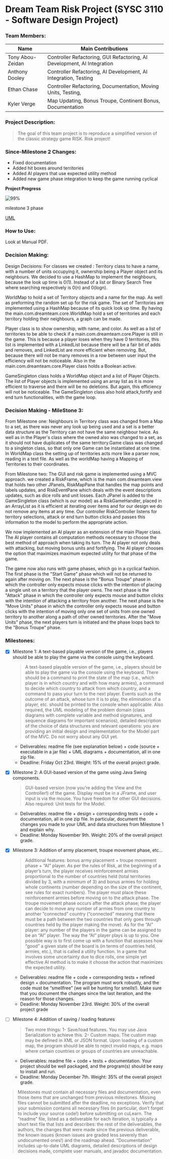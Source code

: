 # **Dream Team Risk Project (SYSC 3110 - Software Design Project)**

### Team Members:
Name | Main Contributions
------------ | -------------
Tony Abou-Zeidan | Controller Refactoring, GUI Refactoring, AI Development, AI Integration
Anthony Dooley | Controller Refactoring, AI Development, AI Integration, Testing
Ethan Chase | Controller Refactoring, Documentation, Moving Units, Testing,
Kyler Verge | Map Updating, Bonus Troupe, Continent Bonus, Documentation

### Project Description:
>The goal of this team project is to reproduce a simplified version of the classic strategy game RISK.
> Risk project!

### Since-Milestone 2 Changes:
- Fixed documentation
- Added hit boxes around territories
- Added AI players that use expected utility method
- Added new game phase integration to keep the game running cyclical
 
**Project Progress**

![99%](https://progress-bar.dev/99)

milestone 3 phase

[UML](https://lucid.app/invitations/accept/fdd00eb0-1f04-4212-8db9-c9dd045a9c40)

### How to Use:
Look at Manual PDF.
   
### Decision Making:
Design Decisions:
For classes we created :
Territory class to have a name, with a number of units occupying it, ownership being a Player object and its neighbours. We decided to use a HashMap to implement the neighbours, because the look up time is 0(1).  Instead of a list or Binary Search Tree where searching respectively is 0(n) and 0(logn).

WorldMap to hold a set of Territory objects and a name for the map. As well as preforming the random set up for the risk game. The set of Territories are implemented using a HashMap because of its quick look up time. By having the main.com.dreamteam.core.WorldMap hold a set of territories and each territory holding their neighbours, a graph can be made.

Player class is to show ownership, with name, and color. As well as a list of territories to be able to check if a main.com.dreamteam.core.Player is still in the game. This is because a player loses when they have 0 territories, this list is implemented with a LinkedList because there will be a fair bit of adds and removes, and LinkedList are more efficient when removing. But, because there will not be many removes in a row between user input the efficiency will not be noticeable. Also in the main.com.dreamteam.core.Player class holds a Boolean active.

GameSingleton class holds a WorldMap object and a list of Player Objects. The list of Player objects is implemented using an array list as it is more efficient to traverse and there will be no deletions. But again, this efficiency will not be noticeable. The GameSingleton class also hold attack,fortify and end turn functionalities, with the game loop. 
    
### Decision Making - MileStone 3:
   From Milestone one:
     Neighbours in Territory class was changed from a Map to a set, as there was never any look up being used and a set is a better data structure as the Territory can not have the same neighbour twice.
     As well as in the Player's class where the owned also was changed to a set, as it should not have duplicates of the same territory.Game class was changed to a singleton class, so that only one Game can be instantiated at one time.
     In WorldMap class the setting up of territories acts more like a parser now, reading in a text file. As well as the worldMap
     having a Mapping of Territories to their coordinates.
   
   From Milestone two:
       The GUI and risk game is implemented using a MVC approach.
       we created a RiskFrame, which is the main com.dreamteam.view that holds two other JPanels, RiskMapPane that handles the map points and labels updates, and 
       RiskEventPane which deals with the event descriptions updates, such as dice rolls and unit losses. Each JPanel is added to the 
       GameSingleton class (which is our model) as a RiskGameHandler, placed in an ArrayList as it is efficient at iterating over items
       and for our design we do not remove any items at any time. Our controller RiskController listens for territory selections, attack or end turn button clicks and 
       passes this information to the model to perform the appropriate action.
   
   We now implemented an AI player as an extension of the main Player class. The AI player contains all computation methods necessary to choose the best method of approach when taking its turn.
   The AI player not only deals with attacking, but moving bonus units and fortifying.
   The AI player chooses the option that maximizes maximum expected utility for that phase of the game.
   
   The game now also runs with game phases, which go in a cyclical fashion. The first phase is the "Start Game" phase which will not be returned to again after moving on.
   The next phase is the "Bonus Troupe" phase in which the controller only expects mouse clicks with the intention of placing a single unit on a territory that the player owns.
   The next phase is the "Attack" phase in which the controller only expects mouse and button clicks with the intention of attacking a territory from another.
   The next phase is the "Move Units" phase in which the controller only expects mouse and button clicks with the intention of moving only one set of units from one owned territory to another
   along a path of other owned territories.
   After the "Move Units" phase, the next players turn is initiated and the phase loops back to the "Bonus Troupe" phase.
    
    
### Milestones:
- [x] Milestone 1: A text-based playable version of the game, i.e., players should be able to play the game via the console using the keyboard.
    >A text-based playable version of the game, i.e., players should be able to
     play the game via the console using the keyboard. There should be a command to print
     the state of the map (i.e., which player is in which country and with how many armies), a
     command to decide which country to attack from which country, and a command to pass
     your turn to the next player. Events such as the outcome of an attack, whose turn it is to
     play, the elimination of a player, etc. should be printed to the console when applicable.
     Also required, the UML modeling of the problem domain (class diagrams with complete
     variable and method signatures, and sequence diagrams for important scenarios), detailed
     description of the choice of data structures and relevant operations: you are providing an
     initial design and implementation for the Model part of the MVC. Do not worry about
     any GUI yet.
    - Deliverables: readme file (see explanation below) + code (source + executable in
      a jar file) + UML diagrams + documentation, all in one zip file. 
    - Deadline: Friday Oct 23rd. Weight: 15% of the overall project grade.
    
- [x] Milestone 2: A GUI-based version of the game using Java Swing components.
    > GUI-based version (now you’re adding the View and the Controller!) of the
      game. Display must be in a JFrame, and user input is via the mouse. You have freedom
      for other GUI decisions. Also required: Unit tests for the Model. 
    - Deliverables: readme file + design + corresponding tests + code + documentation,
      all in one zip file. In particular, document the changes you made to your UML
      and data structures from Milestone 1 and explain why. 
    - Deadline: Monday November 9th. Weight: 20% of the overall project grade.

- [x] Milestone 3: Addition of army placement, troupe movement phase, etc...
    >  Additional features: bonus army placement + troupe movement phase +
      “AI” player. As per the rules of Risk, at the beginning of a player’s turn, the player
      receives reinforcement armies proportional to the number of countries held (total
      territories divided by 3, with a minimum of 3) and bonus armies for holding whole 
      continents (number depending on the size of the continent, see rules for exact numbers).
      The player must place these reinforcement armies before moving on to the attack phase.
      The troupe movement phase occurs after the attack phase; the player can decide to move
      any number of armies from one country to another “connected” country (“connected”
      meaning that there must be a path between the two countries that only goes through
      countries held by the player making the move). As for the “AI” player: any number of the
      players in the game can be assigned to be an “AI” player. The way the “AI” player plays
      is up to you. One possible way is to first come up with a function that assesses how
      “good” a given state of the board is (in terms of countries held, armies, etc.), that is called
      a utility function. In a game that involves some uncertainty due to dice rolls, one simple
      yet effective AI method is to make it choose the action that maximizes the expected
      utility. 
    - Deliverables: readme file + code + corresponding tests + refined design +
      documentation. The program must work robustly, and the code must be “smellfree” (we will be hunting for smells!). Make sure that you document the changes
      since the last iteration, and the reason for those changes.
    - Deadline: Monday November 23rd. Weight: 30% of the overall project grade
    
- [ ] Milestone 4: Addition of saving / loading features
    > Two more things: 1- Save/load features. You may use Java Serialization to
     achieve this. 2- Custom maps. The custom map may be defined in XML or JSON format.
     Upon loading of a custom map, the program should be able to reject invalid maps, e.g.
     maps where certain countries or groups of countries are unreachable.
    - Deliverables: readme file + code + tests + documentation. Your project should be
      well packaged, and the program(s) should be easy to install and run.
    - Deadline: Monday December 7th. Weight: 35% of the overall project grade.

> Milestones must contain all necessary files and documentation, even those items that are
  unchanged from previous milestones. Missing files cannot be submitted after the
  deadline, no exceptions. Verify that your submission contains all necessary files (in
  particular, don’t forget to include your source code!) before submitting on cuLearn.
  The “readme” file, listed as a deliverable for each iteration, is typically a short text file
  that lists and describes: the rest of the deliverables, the authors, the changes that were
  made since the previous deliverable, the known issues (known issues are graded less
  severely than undocumented ones!) and the roadmap ahead.
  “Documentation” includes up-to-date UML diagrams, detailed descriptions of design
  decisions made, complete user manuals, and javadoc documentation.

